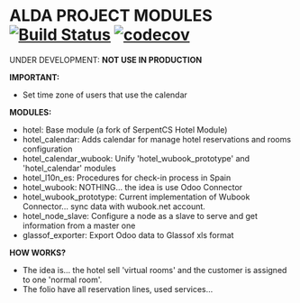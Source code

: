 # ALDA PROJECT MODULES [![Build Status](https://travis-ci.org/eiqui-dev/alda.svg?branch=10.0)](https://travis-ci.org/eiqui-dev/alda) [![codecov](https://codecov.io/gh/eiqui-dev/alda/branch/10.0/graph/badge.svg)](https://codecov.io/gh/eiqui-dev/alda)


UNDER DEVELOPMENT: **NOT USE IN PRODUCTION**


**IMPORTANT:**
  - Set time zone of users that use the calendar

**MODULES:**
  - hotel: Base module (a fork of SerpentCS Hotel Module)
  - hotel_calendar: Adds calendar for manage hotel reservations and rooms configuration
  - hotel_calendar_wubook: Unify 'hotel_wubook_prototype' and 'hotel_calendar' modules
  - hotel_l10n_es: Procedures for check-in process in Spain
  - hotel_wubook: NOTHING... the idea is use Odoo Connector
  - hotel_wubook_prototype: Current implementation of Wubook Connector... sync data with wubook.net account.
  - hotel_node_slave: Configure a node as a slave to serve and get information from a master one
  - glassof_exporter: Export Odoo data to Glassof xls format

**HOW WORKS?**
  - The idea is... the hotel sell 'virtual rooms' and the customer is assigned to one 'normal room'.
  - The folio have all reservation lines, used services...
